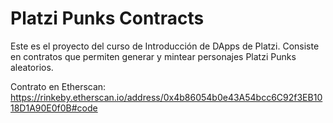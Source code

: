 # Platzi Punks Contracts

Este es el proyecto del curso de Introducción de DApps de Platzi. Consiste en contratos que permiten generar y mintear personajes Platzi Punks aleatorios.

Contrato en Etherscan: https://rinkeby.etherscan.io/address/0x4b86054b0e43A54bcc6C92f3EB1018D1A90E0f0B#code
